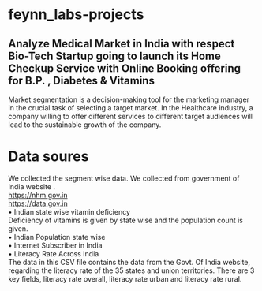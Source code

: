 # feynn_labs-projects

## Analyze Medical Market in India with respect Bio-Tech Startup going to launch its Home Checkup Service with Online Booking offering for B.P. , Diabetes & Vitamins   

Market segmentation is a decision-making tool for the marketing manager in the crucial task of selecting a target market. In the Healthcare industry, a company willing to offer different services to different target audiences will lead to the sustainable growth of the company.

# Data soures
We collected the segment wise data. We collected from government of India website .<br>
https://nhm.gov.in  <br>
https://data.gov.in <br>
•	Indian state wise vitamin deficiency <br>
Deficiency of vitamins is given by state wise and the population count is given.<br>
•	Indian Population state wise <br>
•	Internet Subscriber in India<br>
•	Literacy Rate Across India<br>
The data in this CSV file contains the data from the Govt. Of India website, regarding the literacy rate of the 35 states and union territories.
There are 3 key fields, literacy rate overall, literacy rate urban and literacy rate rural.<br>
